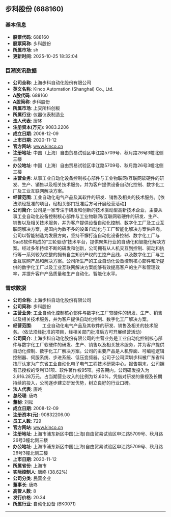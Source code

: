 ## 步科股份 (688160)

### 基本信息

- **股票代码**: 688160
- **股票简称**: 步科股份
- **所属市场**: sh
- **更新时间**: 2025-10-25 18:32:04

### 巨潮资讯数据

- **公司全称**: 上海步科自动化股份有限公司
- **英文名称**: Kinco Automation (Shanghai) Co., Ltd.
- **A股代码**: 688160
- **A股简称**: 步科股份
- **所属市场**: 上交所科创板
- **所属行业**: 仪器仪表制造业
- **法人代表**: 唐咚
- **注册资本(万元)**: 9083.2206
- **成立日期**: 2008-12-09
- **上市日期**: 2020-11-12
- **官方网站**: www.kinco.cn
- **注册地址**: 中国（上海）自由贸易试验区申江路5709号、秋月路26号3幢北侧三楼
- **办公地址**: 中国（上海）自由贸易试验区申江路5709号、秋月路26号3幢北侧三楼
- **主营业务**: 从事工业自动化设备控制核心部件与工业物联网/互联网软硬件的研发、生产、销售以及相关技术服务，并为客户提供设备自动化控制、数字化工厂及工业互联网解决方案。
- **经营范围**: 工业自动化电气产品及其软件的研发、销售及相关的技术服务。【依法须经批准的项目，经相关部门批准后方可开展经营活动】
- **公司简介**: 公司是一家专注于研发和创新的技术驱动型高新技术企业，主要从事工业自动化设备控制核心部件与工业物联网/互联网软硬件的研发、生产、销售以及相关技术服务，并为客户提供设备自动化控制、数字化工厂及工业互联网解决方案，是国内为数不多的设备自动化与工厂智能化解决方案供应商。公司以智能制造为发展方向，坚持不懈打造自动化设备控制、数字化工厂与SaaS软件构成的“三轮驱动”技术平台，提供聚焦行业的自动化和智能化解决方案。经过多年持续不断的研发和创新，公司拥有从人机交互到控制、驱动和执行等一系列较为完整的拥有自主知识产权的工控产品线，以及数字化工厂与工业互联网产品和解决方案。公司所生产的工业自动化设备控制核心部件和所提供的数字化工厂以及工业互联网解决方案能够有效提高客户的生产和管理效率，并提升客户产品质量和生产自动化、智能化水平。

### 雪球数据

- **公司全称**: 上海步科自动化股份有限公司
- **公司简称**: 步科股份
- **主营业务**: 工业自动化控制核心部件与数字化工厂软硬件的研发、生产、销售以及相关技术服务，并为客户提供自动化控制、数字化工厂解决方案。
- **经营范围**: 　　工业自动化电气产品及其软件的研发、销售及相关的技术服务。（依法须经批准的项目，经相关部门批准后方可开展经营活动）
- **公司简介**: 上海步科自动化股份有限公司的主营业务是工业自动化控制核心部件与数字化工厂软硬件的研发、生产、销售以及相关技术服务，并为客户提供自动化控制、数字化工厂解决方案。公司的主要产品是人机界面、可编程逻辑控制器、伺服系统、步进系统、低压变频器。公司子公司深圳步科被广东省科技厅认定为广东省工业自动化电子电气工程技术研究中心。报告期末，公司拥有已授权的专利131项、软件著作权95项。报告期内，公司研发投入为3,916.28万元，占当期营业收入的比例为12.60%，凭借对研发的重视及长期持续的投入，公司逐步建立研发优势，树立良好的行业口碑。
- **法人代表**: 唐咚
- **总经理**: 唐咚
- **董秘**: 刘耘
- **成立日期**: 2008-12-09
- **注册资本(元)**: 90832206.00
- **员工人数**: 729
- **官方网站**: www.kinco.cn
- **注册地址**: 上海市浦东新区中国(上海)自由贸易试验区申江路5709号、秋月路26号3幢北侧三楼
- **办公地址**: 上海市浦东新区中国(上海)自由贸易试验区申江路5709号、秋月路26号3幢北侧三楼
- **上市日期**: 2020-11-12
- **所属省份**: 上海市
- **实际控制人**: 唐咚 (38.62%)
- **公司分类**: 民营企业
- **董事长**: 唐咚
- **高管人数**: 8
- **发行价格**: 20.34
- **所属行业**: 自动化设备 (BK0071)

---